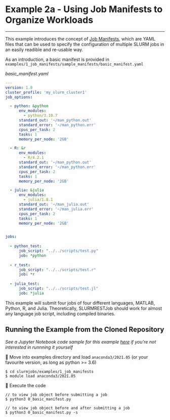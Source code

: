 # Example 2a - Using Job Manifests to Organize Workloads
---

This example introduces the concept of [Job Manifests](../manifests.md), which are YAML files that can be used to specify the configuration of multiple SLURM jobs in an easily readible and re-usable way.

As an introduction, a basic manifest is provided in `examples/1_job_manifests/sample_manifests/basic_manifest.yaml`

*basic_manifest.yaml*
```yaml
---
version: 1.0
cluster_profile: 'my_slurm_cluster1'
job_options:

  - python: &python
      env_modules:
        - python/3.10.7
      standard_out: '~/man_python.out'
      standard_error: '~/man_python.err'
      cpus_per_task: 2
      tasks: 1
      memory_per_node: '2GB'

  - R: &r
      env_modules:
        - R/4.2.1
      standard_out: '~/man_python.out'
      standard_error: '~/man_python.err'
      cpus_per_task: 2
      tasks: 1
      memory_per_node: '2GB'

  - julia: &julia
      env_modules:
        - julia/1.8.1
      standard_out: '~/man_julia.out'
      standard_error: '~/man_julia.err'
      cpus_per_task: 2
      tasks: 1
      memory_per_node: '2GB'   


jobs:
  
  - python_test:
      job_script: "../../scripts/test.py"
      job: *python
  
  - r_test:
      job_script: "../../scripts/test.r"
      job: *r
  
  - julia_test:
      job_script: "../../scripts/test.jl"
      job: *julia 
```
This example will submit four jobs of four different languages, MATLAB, Python, R, and Julia. Theoretically, SLURMRESTJob should work for almost any language job script, including compiled binaries.

## Running the Example from the Cloned Repository
*See a Jupyter Notebook code sample for this example [here](../code_samples/example2a.ipynb) if you're not interested in runnning it yourself*

📍 Move into examples directory and load <code>anaconda3/2021.05</code> (or your favourite version, as long as python >= 3.6)

<div class="termy">

```console
$ cd slurmjobs/examples/1_job_manifests
$ module load anaconda3/2021.05
```

</div>

📍 Execute the code

<div class="termy">

```console
// to view job object before submitting a job
$ python3 0_basic_manifest.py
   
// to view job object before and after submitting a job
$ python3 0_basic_manifest.py -s
```